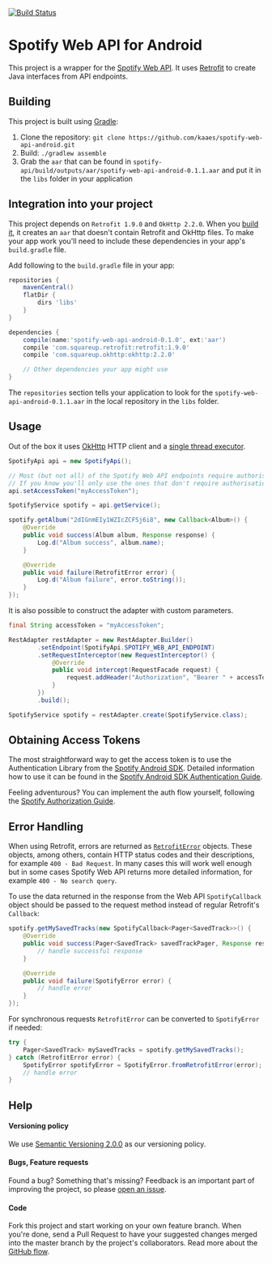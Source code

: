 [![Build Status](https://travis-ci.org/kaaes/spotify-web-api-android.svg?branch=master)](https://travis-ci.org/kaaes/spotify-web-api-android)

# Spotify Web API for Android

This project is a wrapper for the [Spotify Web API](https://developer.spotify.com/web-api/).
It uses [Retrofit](http://square.github.io/retrofit/) to create Java interfaces from API endpoints.

## <a name="building"></a>Building
This project is built using [Gradle](https://gradle.org/):

1. Clone the repository: `git clone https://github.com/kaaes/spotify-web-api-android.git`
2. Build: `./gradlew assemble`
3. Grab the `aar` that can be found in `spotify-api/build/outputs/aar/spotify-web-api-android-0.1.1.aar` and put it in the `libs` folder in your application

## Integration into your project

This project depends on `Retrofit 1.9.0` and `OkHttp 2.2.0`. When you [build it](#building), it creates an `aar`
that doesn't contain Retrofit and OkHttp files. To make your app work you'll need to include these
dependencies in your app's `build.gradle` file.

Add following to the `build.gradle` file in your app:

```groovy
repositories {
    mavenCentral()
    flatDir {
        dirs 'libs'
    }
}

dependencies {
    compile(name:'spotify-web-api-android-0.1.0', ext:'aar')
    compile 'com.squareup.retrofit:retrofit:1.9.0'
    compile 'com.squareup.okhttp:okhttp:2.2.0'

    // Other dependencies your app might use
}
```

The `repositories` section tells your application to look for the `spotify-web-api-android-0.1.1.aar`
in the local repository in the `libs` folder.

## Usage

Out of the box it uses [OkHttp](http://square.github.io/okhttp/) HTTP client and a [single thread executor](https://docs.oracle.com/javase/7/docs/api/java/util/concurrent/Executors.html).

```java
SpotifyApi api = new SpotifyApi();

// Most (but not all) of the Spotify Web API endpoints require authorisation.
// If you know you'll only use the ones that don't require authorisation you can skip this step
api.setAccessToken("myAccessToken");

SpotifyService spotify = api.getService();

spotify.getAlbum("2dIGnmEIy1WZIcZCFSj6i8", new Callback<Album>() {
    @Override
    public void success(Album album, Response response) {
        Log.d("Album success", album.name);
    }

    @Override
    public void failure(RetrofitError error) {
        Log.d("Album failure", error.toString());
    }
});
```

It is also possible to construct the adapter with custom parameters.

```java
final String accessToken = "myAccessToken";

RestAdapter restAdapter = new RestAdapter.Builder()
        .setEndpoint(SpotifyApi.SPOTIFY_WEB_API_ENDPOINT)
        .setRequestInterceptor(new RequestInterceptor() {
            @Override
            public void intercept(RequestFacade request) {
                request.addHeader("Authorization", "Bearer " + accessToken);
            }
        })
        .build();

SpotifyService spotify = restAdapter.create(SpotifyService.class);
```

## Obtaining Access Tokens

The most straightforward way to get the access token is to use the Authentication Library from the [Spotify Android SDK](https://github.com/spotify/android-sdk).
Detailed information how to use it can be found in the [Spotify Android SDK Authentication Guide](https://developer.spotify.com/technologies/spotify-android-sdk/android-sdk-authentication-guide/).

Feeling adventurous? You can implement the auth flow yourself, following the [Spotify Authorization Guide](https://developer.spotify.com/web-api/authorization-guide/).


## Error Handling

When using Retrofit, errors are returned as [`RetrofitError`](http://square.github.io/retrofit/javadoc/retrofit/RetrofitError.html)
objects. These objects, among others, contain HTTP status codes and their descriptions,
for example `400 - Bad Request`.
In many cases this will work well enough but in some cases Spotify Web API returns more detailed information,
for example `400 - No search query`.

To use the data returned in the response from the Web API `SpotifyCallback` object should be passed to the
request method instead of regular Retrofit's `Callback`:
```java
spotify.getMySavedTracks(new SpotifyCallback<Pager<SavedTrack>>() {
    @Override
    public void success(Pager<SavedTrack> savedTrackPager, Response response) {
        // handle successful response
    }

    @Override
    public void failure(SpotifyError error) {
        // handle error
    }
});
```
For synchronous requests `RetrofitError` can be converted to `SpotifyError` if needed:
```java
try {
    Pager<SavedTrack> mySavedTracks = spotify.getMySavedTracks();
} catch (RetrofitError error) {
    SpotifyError spotifyError = SpotifyError.fromRetrofitError(error);
    // handle error
}
```

## Help

#### Versioning policy
We use [Semantic Versioning 2.0.0](http://semver.org/) as our versioning policy.

#### Bugs, Feature requests
Found a bug? Something that's missing? Feedback is an important part of improving the project, so please [open an issue](https://github.com/kaaes/spotify-web-api-android/issues).

#### Code
Fork this project and start working on your own feature branch. When you're done, send a Pull Request to have your suggested changes merged into the master branch by the project's collaborators. Read more about the [GitHub flow](https://guides.github.com/introduction/flow/).
